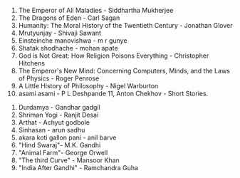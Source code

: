 ---
---

1. The Emperor of All Maladies - Siddhartha Mukherjee
2. The Dragons of Eden - Carl Sagan
3. Humanity: The Moral History of the Twentieth Century - Jonathan Glover
4. Mrutyunjay - Shivaji Sawant
5. Einsteinche manovishwa - m r gunye
6. Shatak shodhache - mohan apate
7. God is Not Great: How Religion Poisons Everything - Christopher Hitchens
8. The Emperor's New Mind: Concerning Computers, Minds, and the Laws of Physics - Roger Penrose
9. A Little History of Philosophy - Nigel Warburton
10. asami asami - P L Deshpande
11, Anton Chekhov - Short Stories.
1) Durdamya - Gandhar gadgil
2) Shriman Yogi - Ranjit Desai
3) Arthat - Achyut godbole
4) Sinhasan - arun sadhu
5) akara koti gallon pani - anil barve
6) "Hind Swaraj"- M.K. Gandhi 
7) "Animal Farm"- George Orwell 
8) "The third Curve" - Mansoor Khan
9) "India After Gandhi" - Ramchandra Guha 
